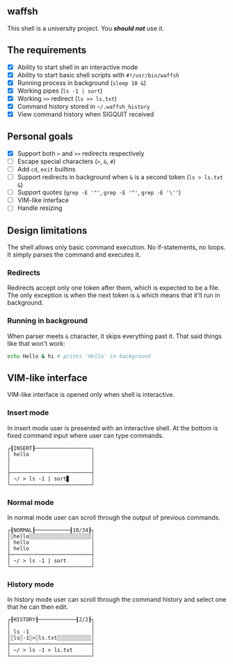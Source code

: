 waffsh
---
This shell is a university project. You ***should not*** use it.

## The requirements
- [x] Ability to start shell in an interactive mode
- [x] Ability to start basic shell scripts with `#!/usr/bin/waffsh`
- [x] Running process in background (`sleep 10 &`)
- [x] Working pipes (`ls -1 | sort`)
- [x] Working `>>` redirect (`ls >> ls.txt`)
- [x] Command history stored in `~/.waffsh_history`
- [x] View command history when SIGQUIT received

## Personal goals
- [x] Support both `>` and `>>` redirects respectively
- [ ] Escape special characters (`>`, `&`, `#`)
- [ ] Add `cd`, `exit` builtins
- [ ] Support redirects in background when `&` is a second token (`ls > ls.txt &`)
- [ ] Support quotes (`grep -E '"'`, `grep -E '"'`, `grep -E '\''`)
- [ ] VIM-like interface
- [ ] Handle resizing

## Design limitations
The shell allows only basic command execution. No if-statements, no loops. It simply parses the command and executes it.

### Redirects
Redirects accept only one token after them, which is expected to be a file.
The only exception is when the next token is `&` which means that it'll run in background.

### Running in background
When parser meets `&` character, it skips everything past it. That said things like that won't work:
```sh
echo Hello & hi # prints 'Hello' in background
```

## VIM-like interface
VIM-like interface is opened only when shell is interactive.

### Insert mode
In insert mode user is presented with an interactive shell. 
At the bottom is fixed command input where user can type commands.
```text
┌┨INSERT┠──────────────────┐
│ hello                    │
│                          │
│                          │
├──────────────────────────┤
│ ~/ > ls -1 | sort▊       │
└──────────────────────────┘
```

### Normal mode
In normal mode user can scroll through the output of previous commands.
```text
┌┨NORMAL┠───────────┨10/34┠┐
│░hello░░░░░░░░░░░░░░░░░░░░│
│ hello                    │
│ hello                    │
├──────────────────────────┤
│ ~/ > ls -1 | sort        │
└──────────────────────────┘
```

### History mode
In history mode user can scroll through the command history and select one that he can then edit.
```text
┌┨HISTORY┠────────────┨2/2┠┐
│                          │
│ ls -1                    │
│░ls░-1░>░ls.txt░░░░░░░░░░░│
├──────────────────────────┤
│ ~/ > ls -1 > ls.txt      │
└──────────────────────────┘
```
